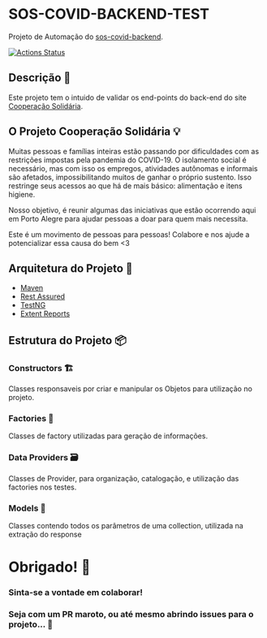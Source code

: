 # SOS-COVID-BACKEND-TEST
Projeto de Automação do [sos-covid-backend](https://github.com/SOS-Covid/sos-covid-backend).

[![Actions Status](https://github.com/SOS-Covid/sos-covid-backend-test/workflows/CI/badge.svg)](https://github.com/SOS-Covid/sos-covid-backend-test/actions)

## Descrição :page_facing_up:
Este projeto tem o intuido de validar os end-points do back-end do site [Cooperação Solidária](https://www.cooperacaosolidaria.com.br).

## O Projeto Cooperação Solidária :bulb:

Muitas pessoas e famílias inteiras estão passando por dificuldades com as restrições impostas pela pandemia do COVID-19. O isolamento social é necessário, mas com isso os empregos, atividades autônomas e informais são afetados, impossibilitando muitos de ganhar o próprio sustento. Isso restringe seus acessos ao que há de mais básico: alimentação e itens higiene.

Nosso objetivo, é reunir algumas das iniciativas que estão ocorrendo aqui em Porto Alegre para ajudar pessoas a doar para quem mais necessita. 

Este é um movimento de pessoas para pessoas! Colabore e nos ajude a potencializar essa causa do bem <3

## Arquitetura do Projeto :wrench: 
- [Maven](https://maven.apache.org/guides/index.html)
- [Rest Assured](https://github.com/rest-assured/rest-assured/wiki/GettingStarted)
- [TestNG](https://testng.org/doc/documentation-main.html)
- [Extent Reports](https://extentreports.com/documentation/)

## Estrutura do Projeto :package: 

### Constructors :building_construction:
Classes responsaveis por criar e manipular os Objetos para utilização no projeto.

### Factories :pencil:
Classes de factory utilizadas para geração de informações.

### Data Providers :card_file_box:
Classes de Provider, para organização, catalogação, e utilização das factories nos testes.

### Models :bookmark:
Classes contendo todos os parâmetros de uma collection, utilizada na extração do response

# Obrigado! :beers:
### Sinta-se a vontade em colaborar!
### Seja com um PR maroto, ou até mesmo abrindo issues para o projeto... :tada:
